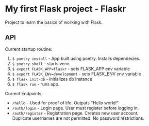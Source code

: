# My first Flask project - Flaskr

Project to learn the basics of working with Flask.

## API

Current startup routine:

1. `$ poetry install` - App built using poetry. Installs dependecies.
2. `$ poetry shell` - starts venv.
3. `$ export FLASK_APP=flaskr` - sets FLASK_APP env variable
4. `$ export FLASK_ENV=development` - sets FLASK_ENV env variable
5. `$ flask init-db` - initializes db instance
6. `$ flask run` - runs app.

Current Endpoints:

* `/hello` - Used for proof of life. Outputs "Hello world!"
* `/auth/login` - Login page. User must register before logging in.
* `/auth/register` - Registration page. Creates new user account. Duplicate usernames are not permitted. No password restrictions.
